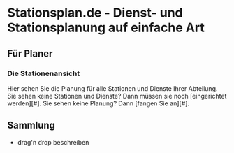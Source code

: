 # Stationsplan.de - Dienst- und Stationsplanung auf einfache Art

## Für Planer

### Die Stationenansicht
Hier sehen Sie die Planung für alle Stationen und Dienste Ihrer Abteilung. Sie sehen keine Stationen und Dienste? Dann müssen sie noch [eingerichtet werden][#]. Sie sehen keine Planung? Dann [fangen Sie an][#].

## Sammlung
- drag'n drop beschreiben